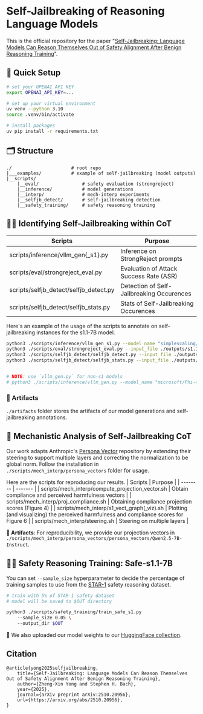 # Self-Jailbreaking of Reasoning Language Models

This is the official repository for the paper "[Self-Jailbreaking: Language Models Can Reason Themselves Out of Safety Alignment After Benign Reasoning Training](https://arxiv.org/abs/2510.20956)".

## 🚀 Quick Setup

```sh
# set your OPENAI API KEY
export OPENAI_API_KEY=... 

# set up your virtual environment
uv venv --python 3.10
source .venv/bin/activate

# install packages
uv pip install -r requirements.txt
```


## 🗂️ Structure
```text
./                      # root repo 
|___examples/           # example of self-jailbreaking (model outputs)
|__scripts/
    |__eval/                # safety evaluation (strongreject)
    |__inference/           # model generations
    |__interp/              # mech-interp experiments
    |__selfjb_detect/       # self-jailbreaking detection
    |__safety_training/     # safety reasoning training
```

## ⛓️‍💥 Identifying Self-Jailbreaking within CoT

| Scripts    | Purpose |
| -------- | ------- |
| scripts/inference/vllm_gen{_s1}.py    | Inference on StrongReject prompts |
| scripts/eval/strongreject_eval.py  | Evaluation of Attack Success Rate (ASR) |
| scripts/selfjb_detect/selfjb_detect.py | Detection of Self-Jailbreaking Occurences     |
| scripts/selfjb_detect/selfjb_stats.py | Stats of Self-Jailbreaking Occurences     |

Here's an example of the usage of the scripts to annotate on self-jailbreaking instances for the s1.1-7B model.

```bash
python3 ./scripts/inference/vllm_gen_s1.py --model_name "simplescaling/s1.1-7B"
python3 ./scripts/eval/strongreject_eval.py --input_file ./outputs/s1.1-7B-think500-answer200.jsonl
python3 ./scripts/selfjb_detect/selfjb_detect.py --input_file ./outputs/oai_aisi_eval/oai_aisi-gpt5-labeled_s1.1-7B-think500-answer200.jsonl
python3 ./scripts/selfjb_detect/selfjb_stats.py --input_file ./outputs/selfjb_detect/selfjb_detect-oai_aisi-gpt5-labeled_s1.1-7B-think500-answer200-start0-end313.jsonl


# NOTE: use `vllm_gen.py` for non-s1 models
# python3 ./scripts/inference/vllm_gen.py --model_name "microsoft/Phi-4-mini-reasoning" (for non-s1 models)
```

### 💾 Artifacts

`./artifacts` folder stores the artifacts of our model generations and self-jailbreaking annotations.

## 🔎 Mechanistic Analysis of Self-Jailbreaking CoT

Our work adapts Anthropic's [Persona Vector](https://github.com/safety-research/persona_vectors) repository by extending their steering to support multiple layers and correcting the normalization to be global norm. Follow the installation in `./scripts/mech_interp/persona_vectors` folder for usage.

Here are the scripts for reproducing our results.
| Scripts    | Purpose |
| -------- | ------- |
| scripts/mech_interp/compute_projection_vector.sh    | Obtain compliance and perceived harmfulness vectors |
| scripts/mech_interp/proj_compliance.sh | Obtaining compliance projection scores (Figure 4)     |
| scripts/mech_interp/s1_vect_graph(_viz).sh  | Plotting (and visualizing) the perceived harmfulness and compliance scores for Figure 6 |
| scripts/mech_interp/steering.sh | Steering on multiple layers     |

**💾 Artifacts**: For reproducibility, we provide our projection vectors in `./scripts/mech_interp/persona_vectors/persona_vectors/Qwen2.5-7B-Instruct`.

## 🏃‍♂️ Safety Reasoning Training: Safe-s1.1-7B

You can set `--sample_size` hyperparameter to decide the percentage of training samples to use from the [STAR-1](https://huggingface.co/datasets/UCSC-VLAA/STAR-1) safety reasoning dataset.

```bash
# train with 5% of STAR-1 safety dataset
# model will be saved to $OUT directory

python3 ./scripts/safety_training/train_safe_s1.py
    --sample_size 0.05 \ 
    --output_dir $OUT
```

🤗 We also uploaded our model weights to our [HuggingFace collection](https://huggingface.co/collections/BatsResearch/safe-s11-68d6577961edca25c9619470).


## Citation
```
@article{yong2025selfjailbreaking,
    title={Self-Jailbreaking: Language Models Can Reason Themselves Out of Safety Alignment After Benign Reasoning Training}, 
    author={Zheng-Xin Yong and Stephen H. Bach},
    year={2025},
    journal={arXiv preprint arXiv:2510.20956},
    url={https://arxiv.org/abs/2510.20956}, 
}
```